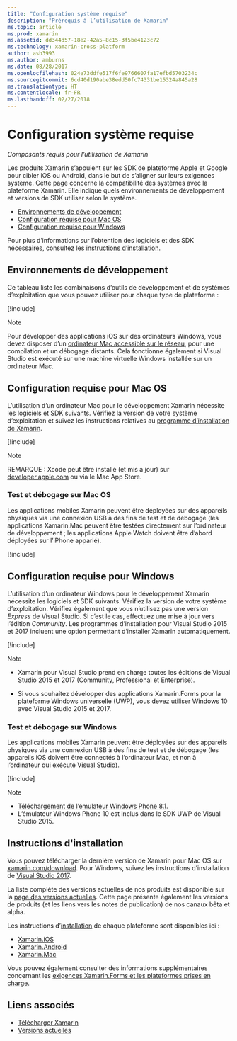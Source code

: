 ```yaml
---
title: "Configuration système requise"
description: "Prérequis à l’utilisation de Xamarin"
ms.topic: article
ms.prod: xamarin
ms.assetid: dd344d57-18e2-42a5-8c15-3f5be4123c72
ms.technology: xamarin-cross-platform
author: asb3993
ms.author: amburns
ms.date: 08/28/2017
ms.openlocfilehash: 024e73ddfe517f6fe9766607fa17efbd5703234c
ms.sourcegitcommit: 6cd40d190abe38edd50fc74331be15324a845a28
ms.translationtype: HT
ms.contentlocale: fr-FR
ms.lasthandoff: 02/27/2018
---
```

# <a name="system-requirements"></a>Configuration système requise

_Composants requis pour l’utilisation de Xamarin_

Les produits Xamarin s’appuient sur les SDK de plateforme Apple et Google pour cibler iOS ou Android, dans le but de s’aligner sur leurs exigences système. Cette page concerne la compatibilité des systèmes avec la plateforme Xamarin. Elle indique quels environnements de développement et versions de SDK utiliser selon le système.

- [Environnements de développement](#devenv)
- [Configuration requise pour Mac OS](#mac)
- [Configuration requise pour Windows](#windows)

Pour plus d’informations sur l’obtention des logiciels et des SDK nécessaires, consultez les [instructions d’installation](#install).

<a name="devenv" />

## <a name="development-environments"></a>Environnements de développement

Ce tableau liste les combinaisons d’outils de développement et de systèmes d’exploitation que vous pouvez utiliser pour chaque type de plateforme :

[!include[](~/cross-platform/includes/development-environment.html)]


> [!NOTE]
> Pour développer des applications iOS sur des ordinateurs Windows, vous devez disposer d’un [ordinateur Mac accessible sur le réseau](~/ios/get-started/installation/windows/connecting-to-mac/index.md), pour une compilation et un débogage distants. Cela fonctionne également si Visual Studio est exécuté sur une machine virtuelle Windows installée sur un ordinateur Mac.

<a name="mac" />

## <a name="macos-requirements"></a>Configuration requise pour Mac OS

L’utilisation d’un ordinateur Mac pour le développement Xamarin nécessite les logiciels et SDK suivants. Vérifiez la version de votre système d’exploitation et suivez les instructions relatives au [programme d’installation de Xamarin](#install).

[!include[](~/cross-platform/includes/macos-requirements.html)]

> [!NOTE]
> REMARQUE : Xcode peut être installé (et mis à jour) sur [developer.apple.com](https://developer.apple.com/xcode/download/) ou via le Mac App Store.

### <a name="testing--debugging-on-macos"></a>Test et débogage sur Mac OS

Les applications mobiles Xamarin peuvent être déployées sur des appareils physiques via une connexion USB à des fins de test et de débogage (les applications Xamarin.Mac peuvent être testées directement sur l’ordinateur de développement ; les applications Apple Watch doivent être d’abord déployées sur l’iPhone apparié).

[!include[](~/cross-platform/includes/macos-testing.html)]


<a name="windows" />

## <a name="windows-requirements"></a>Configuration requise pour Windows

L’utilisation d’un ordinateur Windows pour le développement Xamarin nécessite les logiciels et SDK suivants.
Vérifiez la version de votre système d’exploitation. Vérifiez également que vous n’utilisez pas une version *Express* de Visual Studio. Si c’est le cas, effectuez une mise à jour vers l’édition *Community*.
Les programmes d’installation pour Visual Studio 2015 et 2017 incluent une option permettant d’installer Xamarin automatiquement.

[!include[](~/cross-platform/includes/windows-requirements.html)]


> [!NOTE]
>
>* Xamarin pour Visual Studio prend en charge toutes les éditions de Visual Studio 2015 et 2017 (Community, Professional et Enterprise).
>
>* Si vous souhaitez développer des applications Xamarin.Forms pour la plateforme Windows universelle (UWP), vous devez utiliser Windows 10 avec Visual Studio 2015 et 2017.


### <a name="testing--debugging-on-windows"></a>Test et débogage sur Windows

Les applications mobiles Xamarin peuvent être déployées sur des appareils physiques via une connexion USB à des fins de test et de débogage (les appareils iOS doivent être connectés à l’ordinateur Mac, et non à l’ordinateur qui exécute Visual Studio).

[!include[](~/cross-platform/includes/windows-testing.html)]


> [!NOTE]
>
>* [Téléchargement de l’émulateur Windows Phone 8.1](https://www.microsoft.com/en-us/download/details.aspx?id=43719).
>* L’émulateur Windows Phone 10 est inclus dans le SDK UWP de Visual Studio 2015.

<a name="install" />

## <a name="installation-instructions"></a>Instructions d'installation

Vous pouvez télécharger la dernière version de Xamarin pour Mac OS sur [xamarin.com/download](http://xamarin.com/download). Pour Windows, suivez les instructions d’installation de [Visual Studio 2017](https://docs.microsoft.com/en-us/visualstudio/install/install-visual-studio).

La liste complète des versions actuelles de nos produits est disponible sur la [page des versions actuelles](http://developer.xamarin.com/releases/current/). Cette page présente également les versions de produits (et les liens vers les notes de publication) de nos canaux bêta et alpha.

Les instructions d’[installation](~/cross-platform/get-started/installation/index.md) de chaque plateforme sont disponibles ici :

- [Xamarin.iOS](~/ios/get-started/installation/index.md)
- [Xamarin.Android](~/android/get-started/installation/index.md)
- [Xamarin.Mac](~/mac/get-started/installation.md)

Vous pouvez également consulter des informations supplémentaires concernant les [exigences Xamarin.Forms et les plateformes prises en charge](~/xamarin-forms/get-started/installation.md).


## <a name="related-links"></a>Liens associés

- [Télécharger Xamarin](https://xamarin.com/download/)
- [Versions actuelles](https://developer.xamarin.com/releases/current/)
